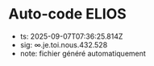 # Auto-code ELIOS
- ts: 2025-09-07T07:36:25.814Z
- sig: ∞.je.toi.nous.432.528
- note: fichier généré automatiquement